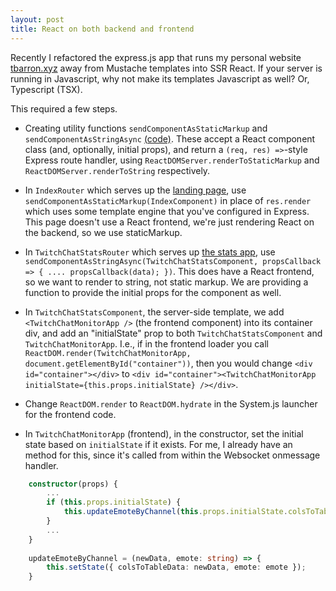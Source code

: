 ```yaml
---
layout: post
title: React on both backend and frontend
---
```


Recently I refactored the express.js app that runs my personal website [tbarron.xyz](https://tbarron.xyz/) away from Mustache templates into SSR React. If your server is running in Javascript, why not make its templates Javascript as well? Or, Typescript (TSX).

This required a few steps.

- Creating utility functions `sendComponentAsStaticMarkup` and `sendComponentAsStringAsync` [(code)](https://github.com/tbarron-xyz/tbarron.xyz-express-server/blob/a843f26451950c526fb326c4273291ec73902bf1/util/sendComponentAsStaticMarkup.ts). These accept a React component class (and, optionally, initial props), and return a `(req, res) =>`-style Express route handler, using `ReactDOMServer.renderToStaticMarkup` and `ReactDOMServer.renderToString` respectively.

- In `IndexRouter` which serves up the [landing page](https://tbarron.xyz/), use `sendComponentAsStaticMarkup(IndexComponent)` in place of `res.render` which uses some template engine that you've configured in Express. This page doesn't use a React frontend, we're just rendering React on the backend, so we use staticMarkup.

- In `TwitchChatStatsRouter` which serves up [the stats app](https://tbarron.xyz/twitch-chat-monitor), use `sendComponentAsStringAsync(TwitchChatStatsComponent, propsCallback => { .... propsCallback(data); })`. This does have a React frontend, so we want to render to string, not static markup. We are providing a function to provide the initial props for the component as well.

- In `TwitchChatStatsComponent`, the server-side template, we add `<TwitchChatMonitorApp />` (the frontend component) into its container div, and add an "initialState" prop to both `TwitchChatStatsComponent` and `TwitchChatMonitorApp`. I.e., if in the frontend loader you call `ReactDOM.render(TwitchChatMonitorApp, document.getElementById("container"))`, then you would change `<div id="container"></div>` to `<div id="container"><TwitchChatMonitorApp initialState={this.props.initialState} /></div>`.

- Change `ReactDOM.render` to `ReactDOM.hydrate` in the System.js launcher for the frontend code.

- In `TwitchChatMonitorApp` (frontend), in the constructor, set the initial state based on `initialState` if it exists. For me, I already have an method for this, since it's called from within the Websocket onmessage handler.

```typescript
    constructor(props) {
        ...
        if (this.props.initialState) {
            this.updateEmoteByChannel(this.props.initialState.colsToTableData, this.props.initialState.emote);
        }
        ...
    }
        
    updateEmoteByChannel = (newData, emote: string) => {
        this.setState({ colsToTableData: newData, emote: emote });
    }
```
